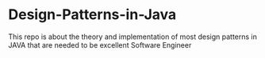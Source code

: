 # Design-Patterns-in-Java
This repo is about the theory and implementation of most design patterns in JAVA that are needed to be excellent Software Engineer

